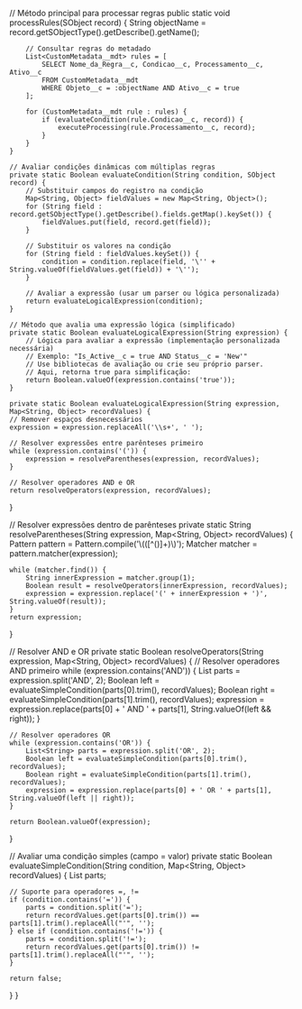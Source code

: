  // Método principal para processar regras
    public static void processRules(SObject record) {
        String objectName = record.getSObjectType().getDescribe().getName();

        // Consultar regras do metadado
        List<CustomMetadata__mdt> rules = [
            SELECT Nome_da_Regra__c, Condicao__c, Processamento__c, Ativo__c
            FROM CustomMetadata__mdt
            WHERE Objeto__c = :objectName AND Ativo__c = true
        ];

        for (CustomMetadata__mdt rule : rules) {
            if (evaluateCondition(rule.Condicao__c, record)) {
                executeProcessing(rule.Processamento__c, record);
            }
        }
    }

    // Avaliar condições dinâmicas com múltiplas regras
    private static Boolean evaluateCondition(String condition, SObject record) {
        // Substituir campos do registro na condição
        Map<String, Object> fieldValues = new Map<String, Object>();
        for (String field : record.getSObjectType().getDescribe().fields.getMap().keySet()) {
            fieldValues.put(field, record.get(field));
        }

        // Substituir os valores na condição
        for (String field : fieldValues.keySet()) {
            condition = condition.replace(field, '\'' + String.valueOf(fieldValues.get(field)) + '\'');
        }

        // Avaliar a expressão (usar um parser ou lógica personalizada)
        return evaluateLogicalExpression(condition);
    }

    // Método que avalia uma expressão lógica (simplificado)
    private static Boolean evaluateLogicalExpression(String expression) {
        // Lógica para avaliar a expressão (implementação personalizada necessária)
        // Exemplo: "Is_Active__c = true AND Status__c = 'New'"
        // Use bibliotecas de avaliação ou crie seu próprio parser.
        // Aqui, retorna true para simplificação:
        return Boolean.valueOf(expression.contains('true'));
    }

    private static Boolean evaluateLogicalExpression(String expression, Map<String, Object> recordValues) {
    // Remover espaços desnecessários
    expression = expression.replaceAll('\\s+', ' ');

    // Resolver expressões entre parênteses primeiro
    while (expression.contains('(')) {
        expression = resolveParentheses(expression, recordValues);
    }

    // Resolver operadores AND e OR
    return resolveOperators(expression, recordValues);
}

// Resolver expressões dentro de parênteses
private static String resolveParentheses(String expression, Map<String, Object> recordValues) {
    Pattern pattern = Pattern.compile('\\(([^()]+)\\)');
    Matcher matcher = pattern.matcher(expression);

    while (matcher.find()) {
        String innerExpression = matcher.group(1);
        Boolean result = resolveOperators(innerExpression, recordValues);
        expression = expression.replace('(' + innerExpression + ')', String.valueOf(result));
    }
    return expression;
}

// Resolver AND e OR
private static Boolean resolveOperators(String expression, Map<String, Object> recordValues) {
    // Resolver operadores AND primeiro
    while (expression.contains('AND')) {
        List<String> parts = expression.split('AND', 2);
        Boolean left = evaluateSimpleCondition(parts[0].trim(), recordValues);
        Boolean right = evaluateSimpleCondition(parts[1].trim(), recordValues);
        expression = expression.replace(parts[0] + ' AND ' + parts[1], String.valueOf(left && right));
    }

    // Resolver operadores OR
    while (expression.contains('OR')) {
        List<String> parts = expression.split('OR', 2);
        Boolean left = evaluateSimpleCondition(parts[0].trim(), recordValues);
        Boolean right = evaluateSimpleCondition(parts[1].trim(), recordValues);
        expression = expression.replace(parts[0] + ' OR ' + parts[1], String.valueOf(left || right));
    }

    return Boolean.valueOf(expression);
}

// Avaliar uma condição simples (campo = valor)
private static Boolean evaluateSimpleCondition(String condition, Map<String, Object> recordValues) {
    List<String> parts;

    // Suporte para operadores =, !=
    if (condition.contains('=')) {
        parts = condition.split('=');
        return recordValues.get(parts[0].trim()) == parts[1].trim().replaceAll("'", '');
    } else if (condition.contains('!=')) {
        parts = condition.split('!=');
        return recordValues.get(parts[0].trim()) != parts[1].trim().replaceAll("'", '');
    }

    return false;
}
}
